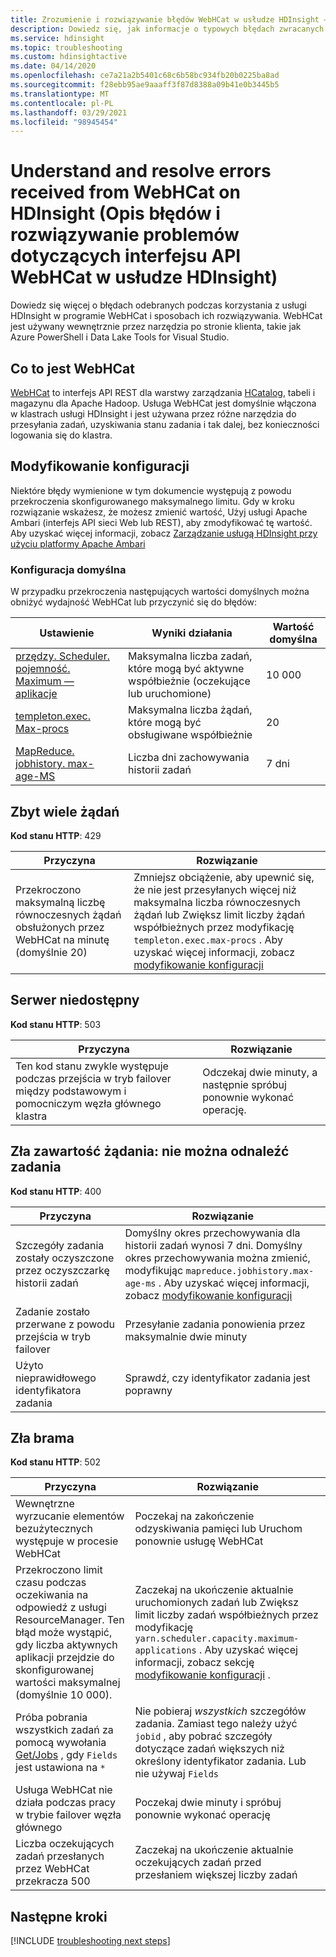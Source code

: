 ```yaml
---
title: Zrozumienie i rozwiązywanie błędów WebHCat w usłudze HDInsight — Azure
description: Dowiedz się, jak informacje o typowych błędach zwracanych przez WebHCat w usłudze HDInsight i sposobach ich rozwiązywania.
ms.service: hdinsight
ms.topic: troubleshooting
ms.custom: hdinsightactive
ms.date: 04/14/2020
ms.openlocfilehash: ce7a21a2b5401c68c6b58bc934fb20b0225ba8ad
ms.sourcegitcommit: f28ebb95ae9aaaff3f87d8388a09b41e0b3445b5
ms.translationtype: MT
ms.contentlocale: pl-PL
ms.lasthandoff: 03/29/2021
ms.locfileid: "98945454"
---
```

# <a name="understand-and-resolve-errors-received-from-webhcat-on-hdinsight"></a>Understand and resolve errors received from WebHCat on HDInsight (Opis błędów i rozwiązywanie problemów dotyczących interfejsu API WebHCat w usłudze HDInsight)

Dowiedz się więcej o błędach odebranych podczas korzystania z usługi HDInsight w programie WebHCat i sposobach ich rozwiązywania. WebHCat jest używany wewnętrznie przez narzędzia po stronie klienta, takie jak Azure PowerShell i Data Lake Tools for Visual Studio.

## <a name="what-is-webhcat"></a>Co to jest WebHCat

[WebHCat](https://cwiki.apache.org/confluence/display/Hive/WebHCat) to interfejs API REST dla warstwy zarządzania [HCatalog](https://cwiki.apache.org/confluence/display/Hive/HCatalog), tabeli i magazynu dla Apache Hadoop. Usługa WebHCat jest domyślnie włączona w klastrach usługi HDInsight i jest używana przez różne narzędzia do przesyłania zadań, uzyskiwania stanu zadania i tak dalej, bez konieczności logowania się do klastra.

## <a name="modifying-configuration"></a>Modyfikowanie konfiguracji

Niektóre błędy wymienione w tym dokumencie występują z powodu przekroczenia skonfigurowanego maksymalnego limitu. Gdy w kroku rozwiązanie wskażesz, że możesz zmienić wartość, Użyj usługi Apache Ambari (interfejs API sieci Web lub REST), aby zmodyfikować tę wartość. Aby uzyskać więcej informacji, zobacz [Zarządzanie usługą HDInsight przy użyciu platformy Apache Ambari](hdinsight-hadoop-manage-ambari.md)

### <a name="default-configuration"></a>Konfiguracja domyślna

W przypadku przekroczenia następujących wartości domyślnych można obniżyć wydajność WebHCat lub przyczynić się do błędów:

| Ustawienie | Wyniki działania | Wartość domyślna |
| --- | --- | --- |
| [przędzy. Scheduler. pojemność. Maximum — aplikacje][maximum-applications] |Maksymalna liczba zadań, które mogą być aktywne współbieżnie (oczekujące lub uruchomione) |10 000 |
| [templeton.exec. Max-procs][max-procs] |Maksymalna liczba żądań, które mogą być obsługiwane współbieżnie |20 |
| [MapReduce. jobhistory. max-age-MS][max-age-ms] |Liczba dni zachowywania historii zadań |7 dni |

## <a name="too-many-requests"></a>Zbyt wiele żądań

**Kod stanu HTTP**: 429

| Przyczyna | Rozwiązanie |
| --- | --- |
| Przekroczono maksymalną liczbę równoczesnych żądań obsłużonych przez WebHCat na minutę (domyślnie 20) |Zmniejsz obciążenie, aby upewnić się, że nie jest przesyłanych więcej niż maksymalna liczba równoczesnych żądań lub Zwiększ limit liczby żądań współbieżnych przez modyfikację `templeton.exec.max-procs` . Aby uzyskać więcej informacji, zobacz [modyfikowanie konfiguracji](#modifying-configuration) |

## <a name="server-unavailable"></a>Serwer niedostępny

**Kod stanu HTTP**: 503

| Przyczyna | Rozwiązanie |
| --- | --- |
| Ten kod stanu zwykle występuje podczas przejścia w tryb failover między podstawowym i pomocniczym węzła głównego klastra |Odczekaj dwie minuty, a następnie spróbuj ponownie wykonać operację. |

## <a name="bad-request-content-could-not-find-job"></a>Zła zawartość żądania: nie można odnaleźć zadania

**Kod stanu HTTP**: 400

| Przyczyna | Rozwiązanie |
| --- | --- |
| Szczegóły zadania zostały oczyszczone przez oczyszczarkę historii zadań |Domyślny okres przechowywania dla historii zadań wynosi 7 dni. Domyślny okres przechowywania można zmienić, modyfikując `mapreduce.jobhistory.max-age-ms` . Aby uzyskać więcej informacji, zobacz [modyfikowanie konfiguracji](#modifying-configuration) |
| Zadanie zostało przerwane z powodu przejścia w tryb failover |Przesyłanie zadania ponowienia przez maksymalnie dwie minuty |
| Użyto nieprawidłowego identyfikatora zadania |Sprawdź, czy identyfikator zadania jest poprawny |

## <a name="bad-gateway"></a>Zła brama

**Kod stanu HTTP**: 502

| Przyczyna | Rozwiązanie |
| --- | --- |
| Wewnętrzne wyrzucanie elementów bezużytecznych występuje w procesie WebHCat |Poczekaj na zakończenie odzyskiwania pamięci lub Uruchom ponownie usługę WebHCat |
| Przekroczono limit czasu podczas oczekiwania na odpowiedź z usługi ResourceManager. Ten błąd może wystąpić, gdy liczba aktywnych aplikacji przejdzie do skonfigurowanej wartości maksymalnej (domyślnie 10 000). |Zaczekaj na ukończenie aktualnie uruchomionych zadań lub Zwiększ limit liczby zadań współbieżnych przez modyfikację `yarn.scheduler.capacity.maximum-applications` . Aby uzyskać więcej informacji, zobacz sekcję [modyfikowanie konfiguracji](#modifying-configuration) . |
| Próba pobrania wszystkich zadań za pomocą wywołania [Get/Jobs](https://cwiki.apache.org/confluence/display/Hive/WebHCat+Reference+Jobs) , gdy `Fields` jest ustawiona na `*` |Nie pobieraj *wszystkich* szczegółów zadania. Zamiast tego należy użyć `jobid` , aby pobrać szczegóły dotyczące zadań większych niż określony identyfikator zadania. Lub nie używaj `Fields` |
| Usługa WebHCat nie działa podczas pracy w trybie failover węzła głównego |Poczekaj dwie minuty i spróbuj ponownie wykonać operację |
| Liczba oczekujących zadań przesłanych przez WebHCat przekracza 500 |Zaczekaj na ukończenie aktualnie oczekujących zadań przed przesłaniem większej liczby zadań |

## <a name="next-steps"></a>Następne kroki

[!INCLUDE [troubleshooting next steps](../../includes/hdinsight-troubleshooting-next-steps.md)]

[maximum-applications]: https://docs.cloudera.com/HDPDocuments/HDP2/HDP-2.1.3/bk_system-admin-guide/content/setting_application_limits.html
[max-procs]: https://cwiki.apache.org/confluence/display/Hive/WebHCat+Configure#WebHCatConfigure-WebHCatConfiguration
[max-age-ms]: https://docs.hortonworks.com/HDPDocuments/HDP2/HDP-2.0.6.0/ds_Hadoop/hadoop-mapreduce-client/hadoop-mapreduce-client-core/mapred-default.xml